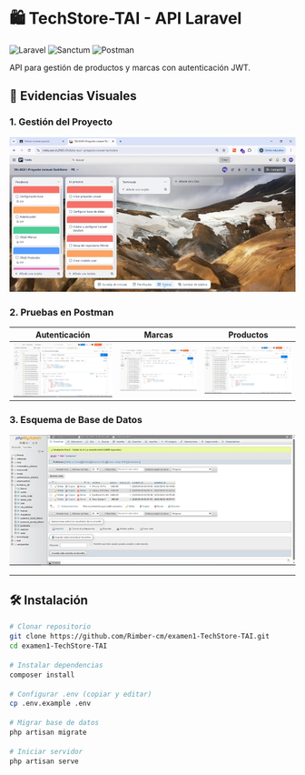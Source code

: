 # 🛍️ TechStore-TAI - API Laravel

![Laravel](https://img.shields.io/badge/Laravel-10.x-FF2D20) ![Sanctum](https://img.shields.io/badge/Sanctum-3.x-92D8FF) ![Postman](https://img.shields.io/badge/Postman-Tested-FF6C37)

API para gestión de productos y marcas con autenticación JWT.

## 📸 Evidencias Visuales

### 1. Gestión del Proyecto
![Tablero Kanban](/screenshots/trello.jpg)

### 2. Pruebas en Postman
| Autenticación | Marcas | Productos |
|---------------|--------|-----------|
| ![Auth](/screenshots/registrousuarios.jpg) | ![Brands](/screenshots/creamarca.jpg) | ![Products](/screenshots/crearproducto.jpg) |

### 3. Esquema de Base de Datos
![Diagrama BD](/screenshots/db.jpg)

---

## 🛠️ Instalación

```bash
# Clonar repositorio
git clone https://github.com/Rimber-cm/examen1-TechStore-TAI.git
cd examen1-TechStore-TAI

# Instalar dependencias
composer install

# Configurar .env (copiar y editar)
cp .env.example .env

# Migrar base de datos
php artisan migrate

# Iniciar servidor
php artisan serve
